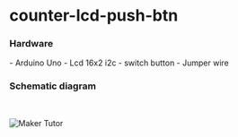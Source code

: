 # counter-lcd-push-btn
<h3>Hardware</h3>
- Arduino Uno
- Lcd 16x2 i2c
- switch button
- Jumper wire

<h3>Schematic diagram</h3>
<br>

![Maker Tutor](https://4.bp.blogspot.com/-J2wVpQXqXSU/WlYdKZRgwKI/AAAAAAAA9oA/l5LhafU2sIwPBQl_1yos-BTt70z2DQtdwCLcBGAs/s640/lcd_push_button_i2c_bb.jpg)

